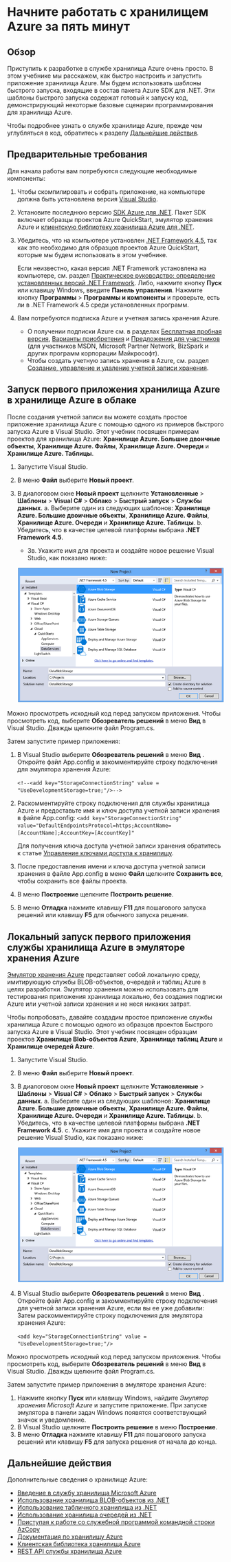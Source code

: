 <properties 
	pageTitle="Начните работать с хранилищем Azure за пять минут | Microsoft Azure" 
	description="Быстро освойте большие двоичные объекты, таблицы и очереди Microsoft Azure с помощью шаблонов быстрого запуска хранилища Azure, Visual Studio и эмулятора хранения Azure. Запустите первое приложение хранилища Azure за пять минут." 
	services="storage" 
	documentationCenter=".net" 
	authors="tamram" 
	manager="carmonm" 
	editor="tysonn"/>

<tags 
	ms.service="storage" 
	ms.workload="storage" 
	ms.tgt_pltfrm="na" 
	ms.devlang="dotnet" 
	ms.topic="article" 
	ms.date="12/17/2015" 
	ms.author="tamram"/>

# Начните работать с хранилищем Azure за пять минут 

## Обзор

Приступить к разработке в службе хранилища Azure очень просто. В этом учебнике мы расскажем, как быстро настроить и запустить приложение хранилища Azure. Мы будем использовать шаблоны быстрого запуска, входящие в состав пакета Azure SDK для .NET. Эти шаблоны быстрого запуска содержат готовый к запуску код, демонстрирующий некоторые базовые сценарии программирования для хранилища Azure.

Чтобы подробнее узнать о службе хранилище Azure, прежде чем углубляться в код, обратитесь к разделу [Дальнейшие действия](#next-steps).

## Предварительные требования

Для начала работы вам потребуются следующие необходимые компоненты:

1. Чтобы скомпилировать и собрать приложение, на компьютере должна быть установлена версия [Visual Studio](https://www.visualstudio.com/). 

2. Установите последнюю версию [SDK Azure для .NET](https://azure.microsoft.com/downloads/). Пакет SDK включает образцы проектов Azure QuickStart, эмулятор хранения Azure и [клиентскую библиотеку хранилища Azure для .NET](https://msdn.microsoft.com/library/azure/wa_storage_30_reference_home.aspx).

3. Убедитесь, что на компьютере установлен [.NET Framework 4.5](http://www.microsoft.com/download/details.aspx?id=30653), так как это необходимо для образцов проектов Azure QuickStart, которые мы будем использовать в этом учебнике.

	Если неизвестно, какая версия .NET Framework установлена на компьютере, см. раздел [Практическое руководство: определение установленных версий .NET Framework](https://msdn.microsoft.com/vstudio/hh925568.aspx). Либо, нажмите кнопку **Пуск** или клавишу Windows, введите **Панель управления**. Нажмите кнопку **Программы** > **Программы и компоненты** и проверьте, есть ли в .NET Framework 4.5 среди установленных программ.

4. Вам потребуются подписка Azure и учетная запись хранения Azure.

    - О получении подписки Azure см. в разделах [Бесплатная пробная версия](https://azure.microsoft.com/pricing/free-trial/), [Варианты приобретения](https://azure.microsoft.com/pricing/purchase-options/) и [Предложения для участников](https://azure.microsoft.com/pricing/member-offers/) (для участников MSDN, Microsoft Partner Network, BizSpark и других программ корпорации Майкрософт).
    - Чтобы создать учетную запись хранения в Azure, см. раздел [Создание, управление и удаление учетной записи хранения](storage-create-storage-account.md).

## Запуск первого приложения хранилища Azure в хранилище Azure в облаке

После создания учетной записи вы можете создать простое приложение хранилища Azure с помощью одного из примеров быстрого запуска Azure в Visual Studio. Этот учебник посвящен примерам проектов для хранилища Azure: **Хранилище Azure. Большие двоичные объекты**, **Хранилище Azure. Файлы**, **Хранилище Azure. Очереди** и **Хранилище Azure. Таблицы**.

1. Запустите Visual Studio.
2. В меню **Файл** выберите **Новый проект**.
3. В диалоговом окне **Новый проект** щелкните **Установленные** > **Шаблоны** > **Visual C#** > **Облако** > **Быстрый запуск** > **Службы данных**. a. Выберите один из следующих шаблонов: **Хранилище Azure. Большие двоичные объекты**, **Хранилище Azure. Файлы**, **Хранилище Azure. Очереди** и **Хранилище Azure. Таблицы**. b. Убедитесь, что в качестве целевой платформы выбрана **.NET Framework 4.5**.
	- 3в. Укажите имя для проекта и создайте новое решение Visual Studio, как показано ниже:
	
	![Шаблоны быстрого запуска Azure][Image1]

Можно просмотреть исходный код перед запуском приложения. Чтобы просмотреть код, выберите **Обозреватель решений** в меню **Вид** в Visual Studio. Дважды щелкните файл Program.cs.

Затем запустите пример приложения:

1.	В Visual Studio выберите **Обозреватель решений** в меню **Вид** . Откройте файл App.config и закомментируйте строку подключения для эмулятора хранения Azure:

	`<!--<add key="StorageConnectionString" value = "UseDevelopmentStorage=true;"/>-->`

2.	Раскомментируйте строку подключения для службы хранилища Azure и предоставьте имя и ключ доступа учетной записи хранения в файле App.config: `<add key="StorageConnectionString" value="DefaultEndpointsProtocol=https;AccountName=[AccountName];AccountKey=[AccountKey]"`

	Для получения ключа доступа учетной записи хранения обратитесь к статье [Управление ключами доступа к хранилищу](storage-create-storage-account.md#manage-your-storage-access-keys).

3.	После предоставления имени и ключа доступа учетной записи хранения в файле App.config в меню **Файл** щелкните **Сохранить все**, чтобы сохранить все файлы проекта.
4.	В меню **Построение** щелкните **Построить решение**.
5.	В меню **Отладка** нажмите клавишу **F11** для пошагового запуска решений или клавишу **F5** для обычного запуска решения.


## Локальный запуск первого приложения службы хранилища Azure в эмуляторе хранения Azure

[Эмулятор хранения Azure](storage-use-emulator.md) представляет собой локальную среду, имитирующую службы BLOB-объектов, очередей и таблиц Azure в целях разработки. Эмулятор хранения можно использовать для тестирования приложения хранилища локально, без создания подписки Azure или учетной записи хранения и не неся никаких затрат.

Чтобы попробовать, давайте создадим простое приложение службы хранилища Azure с помощью одного из образцов проектов Быстрого запуска Azure в Visual Studio. Этот учебник посвящен образцам проектов **Хранилище Blob-объектов Azure**, **Хранилище таблиц Azure** и **Хранилище очередей Azure**.

1. Запустите Visual Studio.
2. В меню **Файл** выберите **Новый проект**.
3. В диалоговом окне **Новый проект** щелкните **Установленные** > **Шаблоны** > **Visual C#** > **Облако** > **Быстрый запуск** > **Службы данных**. a. Выберите один из следующих шаблонов: **Хранилище Azure. Большие двоичные объекты**, **Хранилище Azure. Файлы**, **Хранилище Azure. Очереди** и **Хранилище Azure. Таблицы**. b. Убедитесь, что в качестве целевой платформы выбрана **.NET Framework 4.5**. c. Укажите имя для проекта и создайте новое решение Visual Studio, как показано ниже:
	
	![Шаблоны быстрого запуска Azure][Image1]

4.	В Visual Studio выберите **Обозреватель решений** в меню **Вид** . Откройте файл App.config и закомментируйте строку подключения для учетной записи хранения Azure, если вы ее уже добавили: Затем раскомментируйте строку подключения для эмулятора хранения Azure:

	`<add key="StorageConnectionString" value = "UseDevelopmentStorage=true;"/>`

Можно просмотреть исходный код перед запуском приложения. Чтобы просмотреть код, выберите **Обозреватель решений** в меню **Вид** в Visual Studio. Дважды щелкните файл Program.cs.

Затем запустите пример приложения в эмуляторе хранения Azure:

1.	Нажмите кнопку **Пуск** или клавишу Windows, найдите *Эмулятор хранения Microsoft Azure* и запустите приложение. При запуске эмулятора в панели задач Windows появятся соответствующий значок и уведомление.
2.	В Visual Studio щелкните **Построить решение** в меню **Построение**. 
3.	В меню **Отладка** нажмите клавишу **F11** для пошагового запуска решений или клавишу **F5** для запуска решения от начала до конца.

## Дальнейшие действия

Дополнительные сведения о хранилище Azure:

* [Введение в службу хранилища Microsoft Azure](storage-introduction.md)
* [Использование хранилища BLOB-объектов из .NET](storage-dotnet-how-to-use-blobs.md)
* [Использование табличного хранилища из .NET](storage-dotnet-how-to-use-tables.md)
* [Использование хранилища очередей из .NET](storage-dotnet-how-to-use-queues.md)
* [Приступая к работе со служебной программой командной строки AzCopy](storage-use-azcopy)
* [Документация по хранилищу Azure](https://azure.microsoft.com/documentation/services/storage/)
* [Клиентская библиотека хранилища Azure](https://msdn.microsoft.com/library/azure/wa_storage_30_reference_home.aspx)
* [REST API службы хранилища Azure](https://msdn.microsoft.com/library/azure/dd179355.aspx)

[Image1]: ./media/storage-getting-started-guide/QuickStart.png
 

<!---HONumber=AcomDC_0128_2016-->